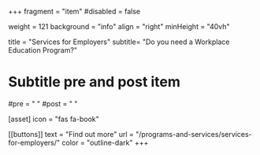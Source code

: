 +++
fragment = "item"
#disabled = false

weight = 121
background = "info"
align = "right"
minHeight = "40vh"

title = "Services for Employers"
subtitle= "Do you need a Workplace Education Program?"

# Subtitle pre and post item
#pre = " "
#post = " "

[asset]
  icon = "fas fa-book"
  
[[buttons]]
  text = "Find out more"
  url = "/programs-and-services/services-for-employers/"
  color = "outline-dark"
+++

